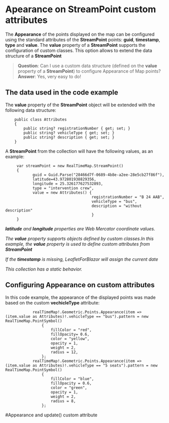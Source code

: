 # Apearance on StreamPoint custom attributes

The **Appearance** of the points displayed on the map can be configured using the standard attributes of the **StreamPoint** points: **guid**, **timestamp**, **type** and **value**.
The **value** property of a **StreamPoint** supports the configuration of custom classes. This option allows to extend the data structure of a **StreamPoint**

>**Question**: Can I use a custom data structure (defined on the **value** property of a **StreamPoint**) to configure Appearance of Map points?
>**Answer**: Yes, very easy to do!

## The data used in the code example

The **value** property of the **StreamPoint** object will be extended with the following data structure:

        public class Attributes
        {
            public string? registrationNumber { get; set; }
            public string? vehicleType { get; set; }
            public string? description { get; set; }
        }

A **StreamPoint** from the collection will have the following values, as an example:

         var streamPoint = new RealTimeMap.StreamPoint()
         {
                guid = Guid.Parse("28466d7f-0689-4b8e-a2ee-28e5cb27f86f"),
                latitude=43.972801938829356,
                longitude = 25.326177627532893,
                type = "intervention crew",
                value = new Attributes() { 
                                          registrationNumber = "B 24 AAB", 
                                          vehicleType = "bus", 
                                          description = "without description" 
                                          }
         }

_**latitude** and **longitude** properties are Web Mercator coordinate values._

_The **value** property supports objects defined by custom classes.In this example, the **value** property is used to define custom attributes from **StreamPoint**_

_If the **timestamp** is missing, LeafletForBlazor will assign the current date_

_This collection has a static behavior._

## Configuring Appearance on custom attributes

In this code example, the appearance of the displayed points was made based on the custom **vechicleType** attribute:

                realTimeMap!.Geometric.Points.Appearance(item => (item.value as Attributes)!.vehicleType == "bus").pattern = new RealTimeMap.PointSymbol()
                    {
                        fillColor = "red",
                        fillOpacity= 0.6,
                        color = "yellow",
                        opacity = 1,
                        weight = 2,
                        radius = 12,
                    };
                realTimeMap!.Geometric.Points.Appearance(item => (item.value as Attributes)!.vehicleType == "5 seats").pattern = new RealTimeMap.PointSymbol()
                    {
                        fillColor = "blue",
                        fillOpacity = 0.6,
                        color = "green",
                        opacity = 1,
                        weight = 2,
                        radius = 8,
                    };


#Appearance and update() custom attribute


